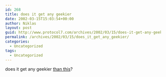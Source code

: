 ```yaml
---
id: 268
title: does it get any geekier
date: 2002-03-15T15:03:54+00:00
author: Niklas
layout: post
guid: http://www.protocol7.com/archives/2002/03/15/does-it-get-any-geekier/
permalink: /archives/2002/03/15/does_it_get_any_geekier/
categories:
  - Uncategorized
tags:
  - Uncategorized
---
```

<div class='microid-d5b720faa5c1e7485f386b93b23e4c7a84f59d07'>
  <p>
    does it get any geekier <a href="http://www.karber.net/textbased/pong/">than this</a>?
  </p>
</div>
